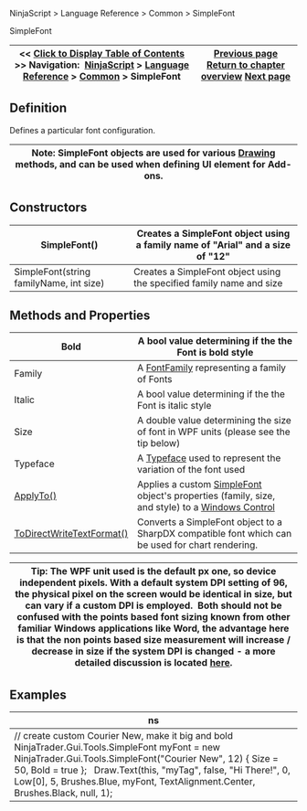 ﻿
NinjaScript > Language Reference > Common > SimpleFont

SimpleFont

| << [Click to Display Table of Contents](simplefont_class.md) >> **Navigation:**     [NinjaScript](ninjascript.md) > [Language Reference](language_reference_wip.md) > [Common](common.md) > SimpleFont | [Previous page](istradingdaydefined.md) [Return to chapter overview](common.md) [Next page](simplefont_applyto.md) |
| --- | --- |
## Definition
Defines a particular font configuration.  
 

| Note: SimpleFont objects are used for various [Drawing](drawing.md) methods, and can be used when defining UI element for Add-ons. |
| --- |

## Constructors

| SimpleFont() | Creates a SimpleFont object using a family name of "Arial" and a size of "12" |
| --- | --- |
| SimpleFont(string familyName, int size) | Creates a SimpleFont object using the specified family name and size |

## Methods and Properties

| Bold | A bool value determining if the the Font is bold style |
| --- | --- |
| Family | A [FontFamily](https://msdn.microsoft.com/en-us/library/system.windows.media.fontfamily(v=vs.110).aspx) representing a family of Fonts |
| Italic | A bool value determining if the the Font is italic style |
| Size | A double value determining the size of font in WPF units (please see the tip below) |
| Typeface | A [Typeface](https://msdn.microsoft.com/en-us/library/system.windows.media.typeface%28v=vs.110%29.aspx) used to represent the variation of the font used |
| [ApplyTo()](simplefont_applyto.md) | Applies a custom [SimpleFont](simplefont_class.md) object's properties (family, size, and style) to a [Windows Control](https://msdn.microsoft.com/en-us/library/system.windows.controls.control(v=vs.110).aspx) |
| [ToDirectWriteTextFormat()](simplefont_todirectwritetextformat.md) | Converts a SimpleFont object to a SharpDX compatible font which can be used for chart rendering. |

| Tip: The WPF unit used is the default px one, so device independent pixels. With a default system DPI setting of 96, the physical pixel on the screen would be identical in size, but can vary if a custom DPI is employed.  Both should not be confused with the points based font sizing known from other familiar Windows applications like Word, the advantage here is that the non points based size measurement will increase / decrease in size if the system DPI is changed - a more detailed discussion is located [here](https://blogs.msdn.microsoft.com/text/2009/12/11/wpf-text-measurement-units/). |
| --- |

## Examples

| ns |
| --- |
| // create custom Courier New, make it big and bold NinjaTrader.Gui.Tools.SimpleFont myFont = new NinjaTrader.Gui.Tools.SimpleFont("Courier New", 12) { Size = 50, Bold = true };   Draw.Text(this, "myTag", false, "Hi There!", 0, Low[0], 5, Brushes.Blue, myFont, TextAlignment.Center, Brushes.Black, null, 1); |

